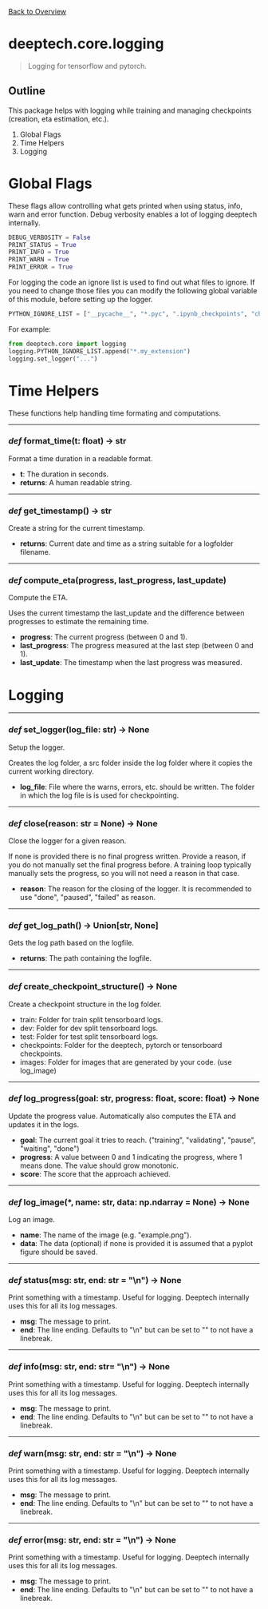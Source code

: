 [Back to Overview](../../README.md)



# deeptech.core.logging

> Logging for tensorflow and pytorch.

## Outline

This package helps with logging while training and managing checkpoints (creation, eta estimation, etc.).

1. Global Flags
2. Time Helpers
3. Logging




# Global Flags

These flags allow controlling what gets printed when using status, info, warn and error function. Debug verbosity enables a lot of logging deeptech internally.

```python
DEBUG_VERBOSITY = False
PRINT_STATUS = True
PRINT_INFO = True
PRINT_WARN = True
PRINT_ERROR = True
```

For logging the code an ignore list is used to find out what files to ignore. If you need to change those files you can modify the following global variable of this module, before setting up the logger.

```python
PYTHON_IGNORE_LIST = ["__pycache__", "*.pyc", ".ipynb_checkpoints", "checkpoints", "logs", "dist", "docs", "*.egg-info", "tfrecords", "*.code-workspace", ".git"]
```

For example:

```python
from deeptech.core import logging
logging.PYTHON_IGNORE_LIST.append("*.my_extension")
logging.set_logger("...")
```




# Time Helpers

These functions help handling time formating and computations.


---
### *def* **format_time**(t: float) -> str

Format a time duration in a readable format.

* **t**: The duration in seconds.
* **returns**: A human readable string.


---
### *def* **get_timestamp**() -> str

Create a string for the current timestamp.

* **returns**: Current date and time as a string suitable for a logfolder filename.


---
### *def* **compute_eta**(progress, last_progress, last_update)

Compute the ETA.

Uses the current timestamp the last_update and the difference between progresses to estimate the remaining time.

* **progress**: The current progress (between 0 and 1).
* **last_progress**: The progress measured at the last step (between 0 and 1).
* **last_update**: The timestamp when the last progress was measured.




# Logging


---
### *def* **set_logger**(log_file: str) -> None

Setup the logger.

Creates the log folder, a src folder inside the log folder where it copies the current working directory.

* **log_file**: File where the warns, errors, etc. should be written. The folder in which the log file is is used for checkpointing.


---
### *def* **close**(reason: str = None) -> None

Close the logger for a given reason.

If none is provided there is no final progress written. Provide a reason, if you do not manually set the final progress before.
A training loop typically manually sets the progress, so you will not need a reason in that case.

* **reason**: The reason for the closing of the logger. It is recommended to use "done", "paused", "failed" as reason.


---
### *def* **get_log_path**() -> Union[str, None]

Gets the log path based on the logfile.

* **returns**: The path containing the logfile.


---
### *def* **create_checkpoint_structure**() -> None

Create a checkpoint structure in the log folder.

* train: Folder for train split tensorboard logs.
* dev: Folder for dev split tensorboard logs.
* test: Folder for test split tensorboard logs.
* checkpoints: Folder for the deeptech, pytorch or tensorboard checkpoints.
* images: Folder for images that are generated by your code. (use log_image)


---
### *def* **log_progress**(goal: str, progress: float, score: float) -> None

Update the progress value. Automatically also computes the ETA and updates it in the logs.

* **goal**: The current goal it tries to reach. ("training", "validating", "pause", "waiting", "done")
* **progress**: A value between 0 and 1 indicating the progress, where 1 means done. The value should grow monotonic.
* **score**: The score that the approach achieved.


---
### *def* **log_image**(*, name: str, data: np.ndarray = None) -> None

Log an image.

* **name**: The name of the image (e.g. "example.png").
* **data**: The data (optional) if none is provided it is assumed that a pyplot figure should be saved.


---
### *def* **status**(msg: str, end: str = "\n") -> None

Print something with a timestamp.
Useful for logging.
Deeptech internally uses this for all its log messages.

* **msg**: The message to print.
* **end**: The line ending. Defaults to "\n" but can be set to "" to not have a linebreak.


---
### *def* **info**(msg: str, end: str= "\n") -> None

Print something with a timestamp.
Useful for logging.
Deeptech internally uses this for all its log messages.

* **msg**: The message to print.
* **end**: The line ending. Defaults to "\n" but can be set to "" to not have a linebreak.


---
### *def* **warn**(msg: str, end: str = "\n") -> None

Print something with a timestamp.
Useful for logging.
Deeptech internally uses this for all its log messages.

* **msg**: The message to print.
* **end**: The line ending. Defaults to "\n" but can be set to "" to not have a linebreak.


---
### *def* **error**(msg: str, end: str = "\n") -> None

Print something with a timestamp.
Useful for logging.
Deeptech internally uses this for all its log messages.

* **msg**: The message to print.
* **end**: The line ending. Defaults to "\n" but can be set to "" to not have a linebreak.


